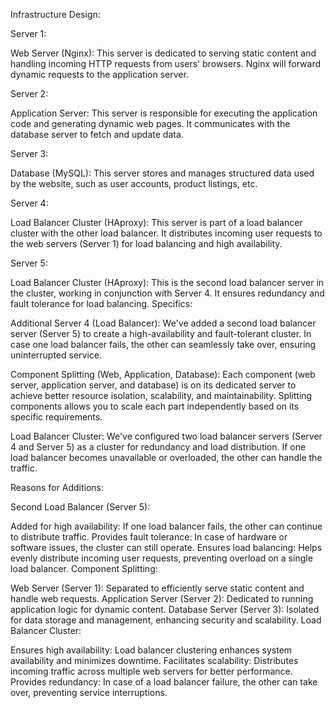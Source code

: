 Infrastructure Design:

Server 1:

Web Server (Nginx): This server is dedicated to serving static content and handling incoming HTTP requests from users' browsers. Nginx will forward dynamic requests to the application server.


Server 2:

Application Server: This server is responsible for executing the application code and generating dynamic web pages. It communicates with the database server to fetch and update data.


Server 3:

Database (MySQL): This server stores and manages structured data used by the website, such as user accounts, product listings, etc.


Server 4:

Load Balancer Cluster (HAproxy): This server is part of a load balancer cluster with the other load balancer. It distributes incoming user requests to the web servers (Server 1) for load balancing and high availability.


Server 5:

Load Balancer Cluster (HAproxy): This is the second load balancer server in the cluster, working in conjunction with Server 4. It ensures redundancy and fault tolerance for load balancing.
Specifics:

Additional Server 4 (Load Balancer): We've added a second load balancer server (Server 5) to create a high-availability and fault-tolerant cluster. In case one load balancer fails, the other can seamlessly take over, ensuring uninterrupted service.

Component Splitting (Web, Application, Database): Each component (web server, application server, and database) is on its dedicated server to achieve better resource isolation, scalability, and maintainability. Splitting components allows you to scale each part independently based on its specific requirements.

Load Balancer Cluster: We've configured two load balancer servers (Server 4 and Server 5) as a cluster for redundancy and load distribution. If one load balancer becomes unavailable or overloaded, the other can handle the traffic.

Reasons for Additions:

Second Load Balancer (Server 5):

Added for high availability: If one load balancer fails, the other can continue to distribute traffic.
Provides fault tolerance: In case of hardware or software issues, the cluster can still operate.
Ensures load balancing: Helps evenly distribute incoming user requests, preventing overload on a single load balancer.
Component Splitting:

Web Server (Server 1): Separated to efficiently serve static content and handle web requests.
Application Server (Server 2): Dedicated to running application logic for dynamic content.
Database Server (Server 3): Isolated for data storage and management, enhancing security and scalability.
Load Balancer Cluster:

Ensures high availability: Load balancer clustering enhances system availability and minimizes downtime.
Facilitates scalability: Distributes incoming traffic across multiple web servers for better performance.
Provides redundancy: In case of a load balancer failure, the other can take over, preventing service interruptions.
